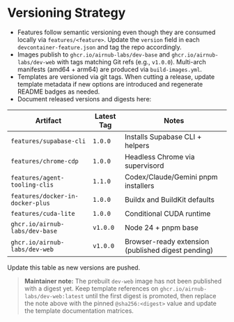 # Versioning Strategy

- Features follow semantic versioning even though they are consumed locally via `features/<feature>`. Update the `version` field in each `devcontainer-feature.json` and tag the repo accordingly.
- Images publish to `ghcr.io/airnub-labs/dev-base` and `ghcr.io/airnub-labs/dev-web` with tags matching Git refs (e.g., `v1.0.0`). Multi-arch manifests (amd64 + arm64) are produced via `build-images.yml`.
- Templates are versioned via git tags. When cutting a release, update template metadata if new options are introduced and regenerate README badges as needed.
- Document released versions and digests here:

| Artifact | Latest Tag | Notes |
| --- | --- | --- |
| `features/supabase-cli` | `1.0.0` | Installs Supabase CLI + helpers |
| `features/chrome-cdp` | `1.0.0` | Headless Chrome via supervisord |
| `features/agent-tooling-clis` | `1.1.0` | Codex/Claude/Gemini pnpm installers |
| `features/docker-in-docker-plus` | `1.0.0` | Buildx and BuildKit defaults |
| `features/cuda-lite` | `1.0.0` | Conditional CUDA runtime |
| `ghcr.io/airnub-labs/dev-base` | `v1.0.0` | Node 24 + pnpm base |
| `ghcr.io/airnub-labs/dev-web` | `v1.0.0` | Browser-ready extension (published digest pending) |

Update this table as new versions are pushed.

> **Maintainer note:** The prebuilt `dev-web` image has not been published with a digest yet. Keep template references on
> `ghcr.io/airnub-labs/dev-web:latest` until the first digest is promoted, then replace the note above with the pinned
> `@sha256:<digest>` value and update the template documentation matrices.
